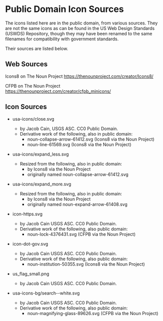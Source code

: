 
# Public Domain Icon Sources

The icons listed here are in the public domain, from various sources.  They are not the same icons as can be found in the US Web Design Standards (USWDS) Repository, though they may have been renamed to the same filenames for compatibility with government standards.

Their sources are listed below.


## Web Sources

Icons8 on The Noun Project
https://thenounproject.com/creator/Icons8/

CFPB on The Noun Project
https://thenounproject.com/creator/cfpb_minicons/


## Icon Sources

- usa-icons/close.svg
  - by Jacob Cain, USGS ASC. CC0 Public Domain.
  - Derivative work of the following, also in public domain:
    - noun-collapse-arrow-61412.svg (Icons8 via the Noun Project)
    - noun-line-61569.svg (Icons8 via the Noun Project)

- usa-icons/expand_less.svg
  - Resized from the following, also in public domain:
    - by Icons8 via the Noun Project
    - originally named noun-collapse-arrow-61412.svg

- usa-icons/expand_more.svg
  - Resized from the following, also in public domain:
    - by Icons8 via the Noun Project
    - originally named noun-expand-arrow-61408.svg

- icon-https.svg
  - by Jacob Cain USGS ASC. CC0 Public Domain.
  - Derivative work of the following, also public domain:
    - noun-lock-4376431.svg (CFPB via the Noun Project)

- icon-dot-gov.svg
  - by Jacob Cain USGS ASC. CC0 Public Domain.
  - Derivative work of the following, also public domain:
    - noun-institution-50355.svg (Icons8 via the Noun Project)

- us_flag_small.png
  - by Jacob Cain USGS ASC. CC0 Public Domain.

- usa-icons-bg/search--white.svg
  - by Jacob Cain USGS ASC. CC0 Public Domain.
  - Derivative work of the following, also public domain:
    - noun-magnifying-glass-89626.svg (CFPB via the Noun Project)
